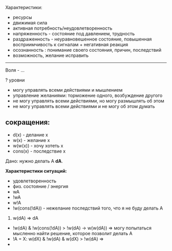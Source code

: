 Характеристики:
- ресурсы
- движимая сила
- активная потребность/неудовлетворенность
- напряженность - состояние под давлением, трудность
- раздраженность - неуравновешенное состояние, повышенная восприимчивость к сигналам + негативная реакция
- осознанность : понимание своего состояния, причин, последствий
- возможность, желание исправить

---

Воля - ...

? уровни
- могу управлять всеми действиями и мышлением
 - управление желаниями: торможение одного, возбуждение другого
- не могу управлять всеми действиями, но могу размышлять об этом
- не могу управлять всеми действиями и не могу об этом думать


сокращения:
- 
- d(x) - делание x
- w(x) - желание x
- w(w(x)) - хочу хотеть x
- cons(x) - последствие x


Дано: нужно делать А **dA**.


**Характеристики ситуаций:**
- удовлетворенность
- физ. состояние / энергия
- wA
- !wA
- w!A
- !w(cons(!dA)) - нежелание последствий того, что я не буду делать А


1. w(dA) => dA
- !w(dA) & !w(cons(!dA)) > !w(dA) -> w(w(dA)) => могу попытаться мысленно найти решение, которое позволит делать А
- !A = X: w(dX) & !w(dA) & w(dX) > !w(dA) => 
- 




